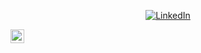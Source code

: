 <p align="center">
	<a href="https://www.linkedin.com/in/niou-dereume"><img src="imgs/linkedin.svg" alt="LinkedIn"></a>
</p>
<a href="https://www.linkedin.com/in/abhisheknaiidu/">
  <img align="left" alt="Abhishek's LinkedIN" width="22px" src="https://raw.githubusercontent.com/peterthehan/peterthehan/master/assets/linkedin.svg" />
</a>
